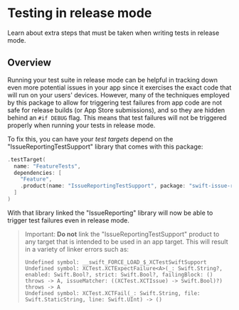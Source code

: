 # Testing in release mode

Learn about extra steps that must be taken when writing tests in release mode.

## Overview

Running your test suite in release mode can be helpful in tracking down even more potential issues
in your app since it exercises the exact code that will run on your users' devices. However, many
of the techniques employed by this package to allow for triggering test failures from app code
are not safe for release builds (or App Store submissions), and so they are hidden behind an
`#if DEBUG` flag. This means that test failures will not be triggered properly when running your
tests in release mode.

To fix this, you can have your _test targets_ depend on the "IssueReportingTestSupport" library that
comes with this package:

```swift
.testTarget(
  name: "FeatureTests",
  dependencies: [
    "Feature",
    .product(name: "IssueReportingTestSupport", package: "swift-issue-reporting"),
  ]
)
```

With that library linked the "IssueReporting" library will now be able to trigger test failures
even in release mode.

> Important: **Do not** link the "IssueReportingTestSupport" product to any target that is intended to
be used in an app target. This will result in a variety of linker errors such as:
> 
> ```
> Undefined symbol: __swift_FORCE_LOAD_$_XCTestSwiftSupport
> Undefined symbol: XCTest.XCTExpectFailure<A>(_: Swift.String?, enabled: Swift.Bool?, strict: Swift.Bool?, failingBlock: () throws -> A, issueMatcher: ((XCTest.XCTIssue) -> Swift.Bool)?) throws -> A
> Undefined symbol: XCTest.XCTFail(_: Swift.String, file: Swift.StaticString, line: Swift.UInt) -> ()
> ```
